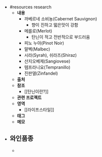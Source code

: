 - #resources research
	- **내용**
		- 까베르네 소비뇽(Cabernet Sauvignon)
			- 향이 진하고 떫은맛이 강함
		- 메를로(Merlot)
			- 탄닌이 적고 전반적으로 부드러움
		- 피노 누아(Pinot Noir)
		- 말벡(Malbec)
		- 시라(Syrah), 쉬라즈(Shiraz)
		- 산지오베제(Sangiovese)
		- 템프라니요(Tempranillo)
		- 진판델(Zinfandel)
	- **출처**
	- **참조**
		- [[탄닌이란?]]
	- **관련 프로젝트**
	- **영역**
		- [[라이프스타일]]
	- **태그**
	- **메모**
- 와인품종
	-
	-